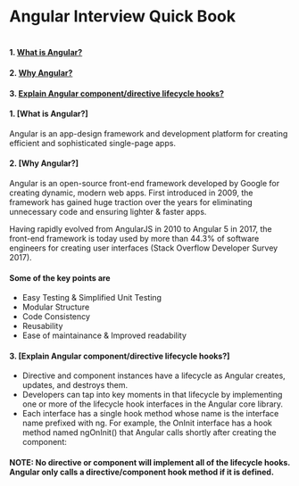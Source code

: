<H1>Angular Interview Quick Book<H1>

#### 1. [What is Angular?](#1-what-is-angular)
#### 2. [Why Angular?](#2-why-angular)
#### 3. [Explain Angular component/directive lifecycle hooks?](#3-explain-angular-componentdirective-lifecycle-hooks)

#### 1. [What is Angular?]
Angular is an app-design framework and development platform for creating efficient and sophisticated single-page apps.

#### 2. [Why Angular?]
Angular is an open-source front-end framework developed by Google for creating dynamic, modern web apps. First introduced in 2009, the framework has gained huge traction over the years for eliminating unnecessary code and ensuring lighter & faster apps.

Having rapidly evolved from AngularJS in 2010 to Angular 5 in 2017, the front-end framework is today used by more than 44.3% of software engineers for creating user interfaces (Stack Overflow Developer Survey 2017).
#### Some of the key points are 
- Easy Testing & Simplified Unit Testing
- Modular Structure
- Code Consistency
- Reusability
- Ease of maintainance & Improved readability

#### 3. [Explain Angular component/directive lifecycle hooks?]
- Directive and component instances have a lifecycle as Angular creates, updates, and destroys them. 
- Developers can tap into key moments in that lifecycle by implementing one or more of the lifecycle hook interfaces in the Angular core library.
- Each interface has a single hook method whose name is the interface name prefixed with ng. For example, the OnInit interface has a hook method named ngOnInit() that Angular calls shortly after creating the component:

#### NOTE: No directive or component will implement all of the lifecycle hooks. Angular only calls a directive/component hook method if it is defined.
